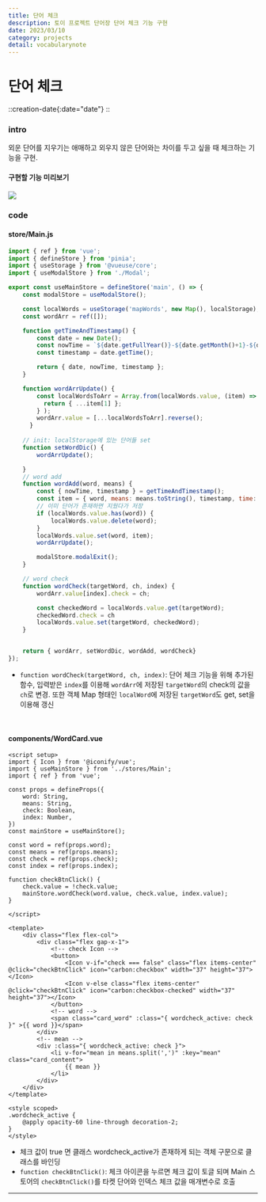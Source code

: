 ```yaml
---
title: 단어 체크 
description: 토이 프로젝트 단어장 단어 체크 기능 구현
date: 2023/03/10
category: projects
detail: vocabularynote
---
```


# 단어 체크
::creation-date{:date="date"}
::

### intro
외운 단어를 지우기는 애매하고 외우지 않은 단어와는 차이를 두고 싶을 때 체크하는 기능을 구현.
#### 구현할 기능 미리보기
<img src="https://user-images.githubusercontent.com/86420174/224476561-9f1f75a3-b1c9-455e-8db4-c73f6e10dba6.gif">

### code

#### store/Main.js
```js
import { ref } from 'vue';
import { defineStore } from 'pinia';
import { useStorage } from '@vueuse/core';
import { useModalStore } from './Modal';

export const useMainStore = defineStore('main', () => {
    const modalStore = useModalStore();

    const localWords = useStorage('mapWords', new Map(), localStorage);
    const wordArr = ref([]);

    function getTimeAndTimestamp() {
        const date = new Date();
        const nowTime = `${date.getFullYear()}-${date.getMonth()+1}-${date.getDate()} ${date.getHours()}:${date.getMinutes()}`;
        const timestamp = date.getTime();

        return { date, nowTime, timestamp };
    }

    function wordArrUpdate() {
        const localWordsToArr = Array.from(localWords.value, (item) => {
          return { ...item[1] };
        } );
        wordArr.value = [...localWordsToArr].reverse();
      }
    
    // init: localStorage에 있는 단어들 set
    function setWordDic() {
        wordArrUpdate();

    }
    // word add
    function wordAdd(word, means) {
        const { nowTime, timestamp } = getTimeAndTimestamp();
        const item = { word, means: means.toString(), timestamp, time: nowTime, check: false };
        // 이미 단어가 존재하면 지웠다가 저장
        if (localWords.value.has(word)) {
            localWords.value.delete(word);
        }
        localWords.value.set(word, item);
        wordArrUpdate();

        modalStore.modalExit();
    }

    // word check
    function wordCheck(targetWord, ch, index) {
        wordArr.value[index].check = ch;

        const checkedWord = localWords.value.get(targetWord);
        checkedWord.check = ch
        localWords.value.set(targetWord, checkedWord);
    }


    return { wordArr, setWordDic, wordAdd, wordCheck}
});
```
- `function wordCheck(targetWord, ch, index)`: 단어 체크 기능을 위해 추가된 함수, 입력받은 `index`를 이용해 `wordArr`에 저장된 `targetWord`의 check의 값을 `ch`로 변경. 또한 객체 Map 형태인 `localWord`에 저장된  `targetWord`도 get, set을 이용해 갱신


<br />

#### components/WordCard.vue
```vue
<script setup>
import { Icon } from '@iconify/vue';
import { useMainStore } from '../stores/Main';
import { ref } from 'vue';

const props = defineProps({
    word: String,
    means: String,
    check: Boolean,
    index: Number,
})
const mainStore = useMainStore();

const word = ref(props.word);
const means = ref(props.means);
const check = ref(props.check);
const index = ref(props.index);

function checkBtnClick() {
    check.value = !check.value;
    mainStore.wordCheck(word.value, check.value, index.value);
}

</script>

<template>
    <div class="flex flex-col">
        <div class="flex gap-x-1">
            <!-- check Icon -->
            <button>
                <Icon v-if="check === false" class="flex items-center" @click="checkBtnClick" icon="carbon:checkbox" width="37" height="37"></Icon>
                <Icon v-else class="flex items-center" @click="checkBtnClick" icon="carbon:checkbox-checked" width="37" height="37"></Icon>
            </button>
            <!-- word -->
            <span class="card_word" :class="{ wordcheck_active: check }" >{{ word }}</span>
        </div>
        <!-- mean -->
        <div :class="{ wordcheck_active: check }">
            <li v-for="mean in means.split(',')" :key="mean" class="card_content">
                {{ mean }}
            </li>
        </div>
    </div>
</template>

<style scoped>
.wordcheck_active {
    @apply opacity-60 line-through decoration-2;
}
</style>
```


- 체크 값이 true 면 클래스 wordcheck_active가 존재하게 되는 객체 구문으로 클래스를 바인딩
- `function checkBtnClick()`:  체크 아이콘을 누르면 체크 값이 토글 되며 Main 스토어의 `checkBtnClick()`를 타켓 단어와 인덱스 체크 값을 매개변수로 호출

---
